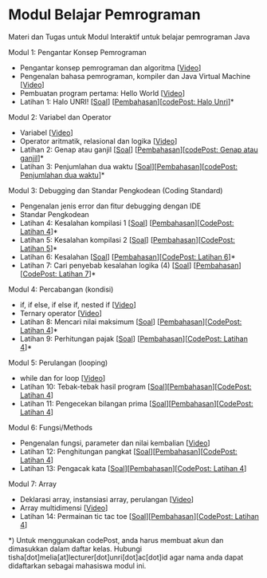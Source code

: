 # Modul Belajar Pemrograman
Materi dan Tugas untuk Modul Interaktif untuk belajar pemrograman Java

Modul 1: Pengantar Konsep Pemrograman
- Pengantar konsep pemrograman dan algoritma [[Video](https://youtu.be/rl3S9SiRCEU)]
- Pengenalan bahasa pemrograman, kompiler dan Java Virtual Machine [[Video](https://youtu.be/zqTh9WXW9gg)]
- Pembuatan program pertama: Hello World [[Video](https://youtu.be/lIYRXlUHJRQ)]
- Latihan 1: Halo UNRI! [[Soal](https://github.com/Jurusan-Ilmu-Komputer-Universitas-Riau/Konsep_Pemrograman/tree/main/latihan/latihan1)] [[Pembahasan](https://youtu.be/LIZ-G7iIyFI)][[codePost: Halo Unri](https://www.codepost.io/)]*

Modul 2: Variabel dan Operator
- Variabel [[Video](https://youtu.be/Ca0N2hmSd-k)]
- Operator aritmatik, relasional dan logika [[Video](https://youtu.be/uLr7xOZcHio)]
- Latihan 2: Genap atau ganjil [[Soal](https://github.com/Jurusan-Ilmu-Komputer-Universitas-Riau/Konsep_Pemrograman/tree/main/latihan/latihan2)] [[Pembahasan]()][[codePost: Genap atau ganjil](https://www.codepost.io/)]*
- Latihan 3: Penjumlahan dua waktu [[Soal](https://github.com/Jurusan-Ilmu-Komputer-Universitas-Riau/Konsep_Pemrograman/tree/main/latihan/latihan3)][[Pembahasan]()][[codePost: Penjumlahan dua waktu](https://www.codepost.io/)]*

Modul 3: Debugging dan Standar Pengkodean (Coding Standard)
- Pengenalan jenis error dan fitur debugging dengan IDE
- Standar Pengkodean 
- Latihan 4: Kesalahan kompilasi 1 [[Soal](https://github.com/Jurusan-Ilmu-Komputer-Universitas-Riau/Konsep_Pemrograman/tree/main/latihan/latihan4)] [[Pembahasan]()][[CodePost: Latihan 4](https://www.codepost.io/)]*
- Latihan 5: Kesalahan kompilasi 2 [[Soal](https://github.com/Jurusan-Ilmu-Komputer-Universitas-Riau/Konsep_Pemrograman/tree/main/latihan/latihan5)] [[Pembahasan]()][[CodePost: Latihan 5](https://www.codepost.io/)]*
- Latihan 6: Kesalahan [[Soal](https://github.com/Jurusan-Ilmu-Komputer-Universitas-Riau/Konsep_Pemrograman/tree/main/latihan/latihan6)] [[Pembahasan]()][[CodePost: Latihan 6](https://www.codepost.io/)]*
- Latihan 7: Cari penyebab kesalahan logika (4) [[Soal](https://github.com/Jurusan-Ilmu-Komputer-Universitas-Riau/Konsep_Pemrograman/tree/main/latihan/latihan7)] [[Pembahasan]()][[CodePost: Latihan 7](https://www.codepost.io/)]*

Modul 4: Percabangan (kondisi)
- if, if else, if else if, nested if [[Video](https://youtu.be/3PDcEyPbODc)]
- Ternary operator [[Video](https://youtu.be/tOL_4tPzWq4)]
- Latihan 8: Mencari nilai maksimum [[Soal](https://github.com/Jurusan-Ilmu-Komputer-Universitas-Riau/Konsep_Pemrograman/tree/main/latihan/latihan3)] [[Pembahasan]()][[CodePost: Latihan 4](https://www.codepost.io/)]*
- Latihan 9: Perhitungan pajak [[Soal](https://github.com/Jurusan-Ilmu-Komputer-Universitas-Riau/Konsep_Pemrograman/tree/main/latihan/latihan3)] [[Pembahasan]()][[CodePost: Latihan 4](https://www.codepost.io/)]*

Modul 5: Perulangan (looping)
- while dan for loop [[Video](https://youtu.be/Gpya9oGrkaY)]
- Latihan 10: Tebak-tebak hasil program [[Soal](https://github.com/Jurusan-Ilmu-Komputer-Universitas-Riau/Konsep_Pemrograman/tree/main/latihan/latihan3)][[Pembahasan]()][[CodePost: Latihan 4](https://www.codepost.io/)]
- Latihan 11: Pengecekan bilangan prima [[Soal](https://github.com/Jurusan-Ilmu-Komputer-Universitas-Riau/Konsep_Pemrograman/tree/main/latihan/latihan3)][[Pembahasan]()][[CodePost: Latihan 4](https://www.codepost.io/)]

Modul 6: Fungsi/Methods
- Pengenalan fungsi, parameter dan nilai kembalian [[Video](https://youtu.be/X5Vix4Qy1uA)]
- Latihan 12: Penghitungan pangkat [[Soal](https://github.com/Jurusan-Ilmu-Komputer-Universitas-Riau/Konsep_Pemrograman/tree/main/latihan/latihan3)][[Pembahasan]()][[CodePost: Latihan 4](https://www.codepost.io/)]
- Latihan 13: Pengacak kata [[Soal](https://github.com/Jurusan-Ilmu-Komputer-Universitas-Riau/Konsep_Pemrograman/tree/main/latihan/latihan3)][[Pembahasan]()][[CodePost: Latihan 4](https://www.codepost.io/)]

Modul 7: Array
- Deklarasi array, instansiasi array, perulangan [[Video](https://youtu.be/tm08XpT-kJw)]
- Array multidimensi [[Video](https://youtu.be/pjOSn8ntsZk)]
- Latihan 14: Permainan tic tac toe [[Soal](https://github.com/Jurusan-Ilmu-Komputer-Universitas-Riau/Konsep_Pemrograman/tree/main/latihan/latihan3)][[Pembahasan]()][[CodePost: Latihan 4](https://www.codepost.io/)]

*) Untuk menggunakan codePost, anda harus membuat akun dan dimasukkan dalam daftar kelas. Hubungi tisha[dot]melia[at]lecturer[dot]unri[dot]ac[dot]id agar nama anda dapat didaftarkan sebagai mahasiswa modul ini.